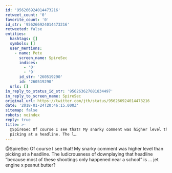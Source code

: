 ```yaml
---
id: '956266924014473216'
retweet_count: '0'
favorite_count: '0'
id_str: '956266924014473216'
retweeted: false
entities:
  hashtags: []
  symbols: []
  user_mentions:
    - name: Pete
      screen_name: SpireSec
      indices:
        - '0'
        - '9'
      id_str: '260519290'
      id: '260519290'
  urls: []
in_reply_to_status_id_str: '956263627081834497'
in_reply_to_screen_name: SpireSec
original_url: https://twitter.com/jth/status/956266924014473216
date: '2018-01-24T20:46:15.000Z'
sitemap: false
robots: noindex
reply: true
title: >-
  @SpireSec Of course I see that! My snarky comment was higher level than
  picking at a headline. The l…
---
```


@SpireSec Of course I see that! My snarky comment was higher level than picking at a headline. The ludicrousness of downplaying that headline “because most of these shootings only happened near a school” is … jet engine x peanut butter?
